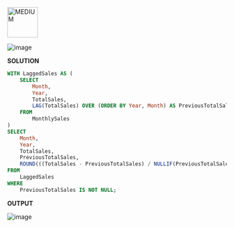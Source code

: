 <img src="https://img.shields.io/badge/MEDIUM-orange" alt="MEDIUM" width="70">

![image](https://github.com/user-attachments/assets/cdc1b35f-ec1b-4c8c-8596-0cbd1486ac33)

**SOLUTION**
```sql
WITH LaggedSales AS (
    SELECT
        Month,
        Year,
        TotalSales,
        LAG(TotalSales) OVER (ORDER BY Year, Month) AS PreviousTotalSales
    FROM
        MonthlySales
)
SELECT
    Month,
    Year,
    TotalSales,
    PreviousTotalSales,
    ROUND(((TotalSales - PreviousTotalSales) / NULLIF(PreviousTotalSales, 0)) * 100, 2) AS GrowthRate
FROM
    LaggedSales
WHERE
    PreviousTotalSales IS NOT NULL; 
```

**OUTPUT**

![image](https://github.com/user-attachments/assets/86cd769a-7fd3-4c05-a74a-03952333a1ca)

